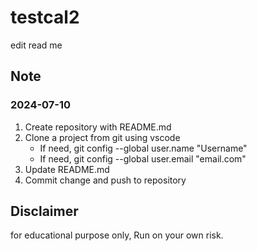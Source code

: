 # testcal2
edit read me

## Note
### 2024-07-10
1. Create repository with README.md
2. Clone a project from git using vscode
    - If need, git config --global user.name "Username"
    - If need, git config --global user.email "email.com"
3. Update README.md 
4. Commit change and push to repository

## Disclaimer
for educational purpose only, Run on your own risk.
